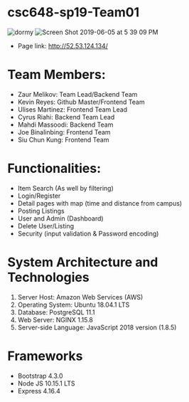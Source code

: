 # csc648-sp19-Team01
![dormy](https://user-images.githubusercontent.com/18272791/58681877-4b2f5d00-8323-11e9-8907-2dbac1f8db91.gif)
![Screen Shot 2019-06-05 at 5 39 09 PM](https://user-images.githubusercontent.com/18272791/58999135-14d95e00-87b9-11e9-935e-bcc5b753cfa6.png)

- Page link: http://52.53.124.134/

# Team Members:
- Zaur Melikov: Team Lead/Backend Team
- Kevin Reyes: Github Master/Frontend Team
- Ulises Martinez: Frontend Team Lead
- Cyrus Riahi: Backend Team Lead
- Mahdi Massoodi: Backend Team
- Joe Binalinbing: Frontend Team
- Siu Chun Kung: Frontend Team

# Functionalities:
- Item Search (As well by filtering)
- Login/Register
- Detail pages with map (time and distance from campus)
- Posting Listings
- User and Admin (Dashboard)
- Delete User/Listing
- Security (input validation & Password encoding)

# System Architecture and Technologies
1. Server Host: Amazon Web Services (AWS)
2. Operating System: Ubuntu 18.04.1 LTS
3. Database: PostgreSQL 11.1
4. Web Server: NGINX 1.15.8
5. Server-side Language: JavaScript 2018 version (1.8.5)

# Frameworks
- Bootstrap 4.3.0
- Node JS 10.15.1 LTS
- Express 4.16.4








